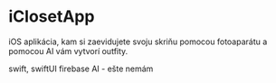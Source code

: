 # iClosetApp
iOS aplikácia, kam si zaevidujete svoju skriňu pomocou fotoaparátu a pomocou AI vám vytvorí outfity.

swift, swiftUI
firebase
AI - ešte nemám
